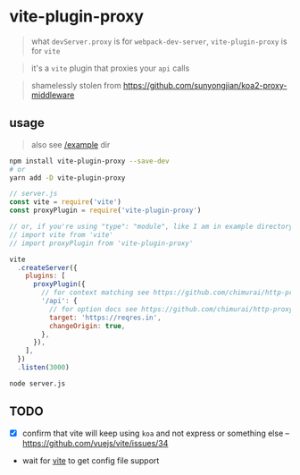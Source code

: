 # vite-plugin-proxy

> what `devServer.proxy` is for `webpack-dev-server`, `vite-plugin-proxy` is for `vite`

> it's a `vite` plugin that proxies your `api` calls

> shamelessly stolen from https://github.com/sunyongjian/koa2-proxy-middleware

## usage

> also see [/example](/example) dir

```sh
npm install vite-plugin-proxy --save-dev
# or
yarn add -D vite-plugin-proxy
```

```js
// server.js
const vite = require('vite')
const proxyPlugin = require('vite-plugin-proxy')

// or, if you're using "type": "module", like I am in example directory:
// import vite from 'vite'
// import proxyPlugin from 'vite-plugin-proxy'

vite
  .createServer({
    plugins: [
      proxyPlugin({
        // for context matching see https://github.com/chimurai/http-proxy-middleware#context-matching
        '/api': {
          // for option docs see https://github.com/chimurai/http-proxy-middleware#options
          target: 'https://reqres.in',
          changeOrigin: true,
        },
      }),
    ],
  })
  .listen(3000)
```

```sh
node server.js
```

## TODO

- [x] confirm that vite will keep using `koa` and not express or something else – https://github.com/vuejs/vite/issues/34
- wait for [vite](https://github.com/vuejs/vite#todos) to get config file support

